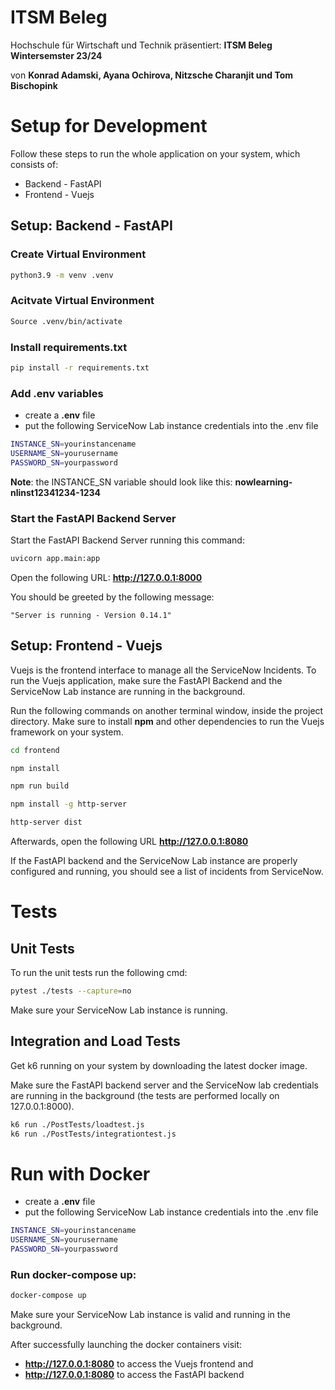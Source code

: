 # ITSM Beleg

Hochschule für Wirtschaft und Technik präsentiert: **ITSM Beleg Wintersemster 23/24**

von **Konrad Adamski, Ayana Ochirova, Nitzsche Charanjit und Tom Bischopink**

# Setup for Development

Follow these steps to run the whole application on your system, which consists of:

- Backend - FastAPI
- Frontend - Vuejs

## Setup: Backend - FastAPI

### Create Virtual Environment

```bash
python3.9 -m venv .venv
```

### Acitvate Virtual Environment

```bash
Source .venv/bin/activate
```

### Install requirements.txt

```bash
pip install -r requirements.txt
```

### Add .env variables

- create a **.env** file
- put the following ServiceNow Lab instance credentials into the .env file

```bash
INSTANCE_SN=yourinstancename
USERNAME_SN=yourusername
PASSWORD_SN=yourpassword
```

**Note**: the INSTANCE_SN variable should look like this: **nowlearning-nlinst12341234-1234**

### Start the FastAPI Backend Server

Start the FastAPI Backend Server running this command:

```bash
uvicorn app.main:app
```

Open the following URL: **http://127.0.0.1:8000**

You should be greeted by the following message:

```text
"Server is running - Version 0.14.1"
```

## Setup: Frontend - Vuejs

Vuejs is the frontend interface to manage all the ServiceNow Incidents.
To run the Vuejs application, make sure the FastAPI Backend and the ServiceNow Lab instance are running in the background.

Run the following commands on another terminal window, inside the project directory. Make sure to install **npm** and other dependencies to run the Vuejs framework on your system.

```bash
cd frontend

npm install

npm run build

npm install -g http-server

http-server dist
```

Afterwards, open the following URL **http://127.0.0.1:8080**

If the FastAPI backend and the ServiceNow Lab instance are properly configured and running, you should see a list of incidents from ServiceNow.

# Tests

## Unit Tests

To run the unit tests run the following cmd:

```bash
pytest ./tests --capture=no
```

Make sure your ServiceNow Lab instance is running.

## Integration and Load Tests

Get k6 running on your system by downloading the latest docker image.

Make sure the FastAPI backend server and the ServiceNow lab credentials are running in the background (the tests are performed locally on 127.0.0.1:8000).

```bash
k6 run ./PostTests/loadtest.js
k6 run ./PostTests/integrationtest.js
```

# Run with Docker

- create a **.env** file
- put the following ServiceNow Lab instance credentials into the .env file

```bash
INSTANCE_SN=yourinstancename
USERNAME_SN=yourusername
PASSWORD_SN=yourpassword
```

### Run docker-compose up:

```bash
docker-compose up
```

Make sure your ServiceNow Lab instance is valid and running in the background.

After successfully launching the docker containers visit:

- **http://127.0.0.1:8080** to access the Vuejs frontend and
- **http://127.0.0.1:8080** to access the FastAPI backend
